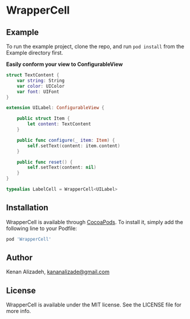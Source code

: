 # WrapperCell

## Example

To run the example project, clone the repo, and run `pod install` from the Example directory first.

**Easily conform your view to ConfigurableView**
```swift
struct TextContent {
    var string: String
    var color: UIColor
    var font: UIFont
}

extension UILabel: ConfigurableView {

    public struct Item {
        let content: TextContent
    }

    public func configure(_ item: Item) {
        self.setText(content: item.content)
    }

    public func reset() {
        self.setText(content: nil)
    }
}

typealias LabelCell = WrapperCell<UILabel>
```

## Installation

WrapperCell is available through [CocoaPods](https://cocoapods.org). To install
it, simply add the following line to your Podfile:

```ruby
pod 'WrapperCell'
```

## Author

Kenan Alizadeh, kananalizade@gmail.com

## License

WrapperCell is available under the MIT license. See the LICENSE file for more info.
